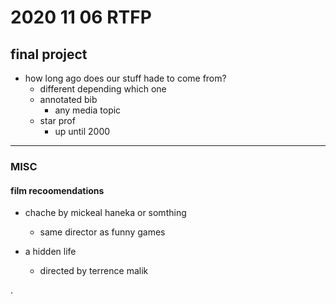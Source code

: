 # 2020 11 06 RTFP

## final project

- how long ago does our stuff hade to come from?
  - different depending which one
  - annotated bib
    - any media topic
  - star prof
    - up until 2000




---

### MISC

#### film recoomendations

- chache by mickeal haneka or somthing
  - same director as funny games 

- a hidden life
  - directed by terrence malik




.